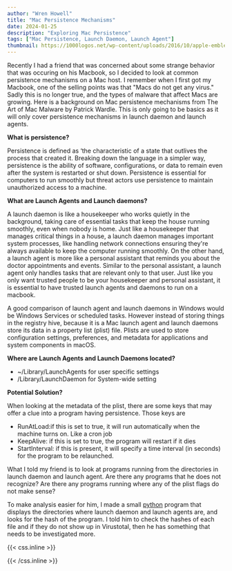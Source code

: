 ```yaml
---
author: "Wren Howell"
title: "Mac Persistence Mechanisms"
date: 2024-01-25
description: "Exploring Mac Persistence"
tags: ["Mac Persistence, Launch Daemon, Launch Agent"]
thumbnail: https://1000logos.net/wp-content/uploads/2016/10/apple-emblem.jpg
---
```


Recently I had a friend that was concerned about some strange behavior that was occuring on his Macbook, so I decided to look at common persistence mechanisms on a Mac host. I remember when I first got my Macbook, one of the selling points was that "Macs do not get any virus." Sadly this is no longer true, and the types of malware that affect Macs are growing. Here is a background on Mac persistence mechanisms from The Art of Mac Malware by Patrick Wardle. This is only going to be basics as it will only cover persistence mechanisms in launch daemon and launch agents. 

**What is persistence?**

Persistence is defined as ‘the characteristic of a state that outlives the process that created it.
Breaking down the language in a simpler way, persistence is the ability of software, configurations, or data to remain even after the system is restarted or shut down. Persistence is essential for computers to run smoothly but threat actors use persistence to  maintain unauthorized access to a machine.

**What are Launch Agents and Launch daemons?**

A launch daemon is like a housekeeper who works quietly in the background, taking care of essential tasks that keep the house running smoothly, even when nobody is home. Just like a housekeeper that manages critical things in a house, a  launch daemon manages important system processes, like handling network connections ensuring they're always available to keep the computer running smoothly. On the other hand, a launch agent is more like a personal assistant that reminds you about the doctor appointments and events. Similar to the personal assistant, a launch agent only handles tasks that are relevant only to that user. Just like you only want trusted people to be your housekeeper and personal assistant, it is essential to have trusted launch agents and daemons to run on a macbook. 

A good comparison of launch agent and launch daemons in Windows would be Windows Services or scheduled tasks. However instead of storing things in the registry hive, because it is a Mac launch agent and launch daemons store its data in a property list (plist) file. Plists are used to store configuration settings, preferences, and metadata for applications and system components in macOS. 

**Where are Launch Agents and Launch Daemons located?**

- ~/Library/LaunchAgents for user specific settings
- /Library/LaunchDaemon for System-wide setting

**Potential Solution?**

When looking at the metadata of the plist, there are some keys that may offer a clue into a program having persistence. Those keys are

- RunAtLoad:if this is set to true, it will run automatically when the machine turns on. Like a cron job
- KeepAlive: if this is set to true, the program will restart if it dies
- StartInterval: if this is present, it will specify a time interval (in seconds) for the program to be relaunched.

What I told my friend is to look at programs running from the directories in launch daemon and launch agent. Are there any programs that he does not recognize? Are there any programs running where any of the plist flags do not make sense?

To make analysis easier for him, I made a small [python](https://github.com/whowell1/Mac-Persistence-Simple/blob/main/mac_persistence_checker.py) program that displays the directories where launch daemon and launch agents are, and looks for the hash of the program. I told him to check the hashes of each file and if they do not show up in Virustotal, then he has something that needs to be investigated more. 


{{< css.inline >}}

<style>
.emojify {
	font-family: Apple Color Emoji, Segoe UI Emoji, NotoColorEmoji, Segoe UI Symbol, Android Emoji, EmojiSymbols;
	font-size: 2rem;
	vertical-align: middle;
}
@media screen and (max-width:650px) {
  .nowrap {
    display: block;
    margin: 25px 0;
  }
}
</style>

{{< /css.inline >}}
